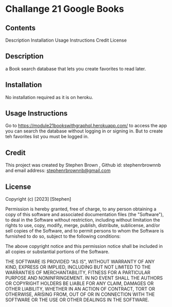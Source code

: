 # Challange 21 Google Books

## Contents
 Description
 Installation 
 Usage Instructions
 Credit
 License

## Description
a Book search database that lets you create favorites to read later.  
## Installation 
No installation required as it is on heroku.     

## Usage Instructions
Go to https://module21bookswithgraphql.herokuapp.com/  to access the app you can search the database without logging in or signing in. But to create teh favorites list you must be logged in. 

## Credit 
This project was created by Stephen Brown , Github id: stephenrbrownnb  and email address: stephenrbrownnb@gmail.com  

## License
Copyright (c) [2023] [Stephen]

Permission is hereby granted, free of charge, to any person obtaining a copy
of this software and associated documentation files (the "Software"), to deal
in the Software without restriction, including without limitation the rights
to use, copy, modify, merge, publish, distribute, sublicense, and/or sell
copies of the Software, and to permit persons to whom the Software is
furnished to do so, subject to the following conditions:

The above copyright notice and this permission notice shall be included in all
copies or substantial portions of the Software.

THE SOFTWARE IS PROVIDED "AS IS", WITHOUT WARRANTY OF ANY KIND, EXPRESS OR
IMPLIED, INCLUDING BUT NOT LIMITED TO THE WARRANTIES OF MERCHANTABILITY,
FITNESS FOR A PARTICULAR PURPOSE AND NONINFRINGEMENT. IN NO EVENT SHALL THE
AUTHORS OR COPYRIGHT HOLDERS BE LIABLE FOR ANY CLAIM, DAMAGES OR OTHER
LIABILITY, WHETHER IN AN ACTION OF CONTRACT, TORT OR OTHERWISE, ARISING FROM,
OUT OF OR IN CONNECTION WITH THE SOFTWARE OR THE USE OR OTHER DEALINGS IN THE
SOFTWARE.